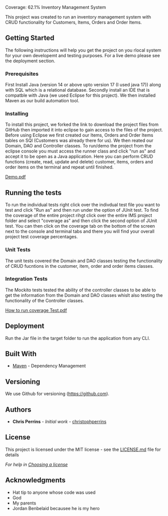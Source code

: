 Coverage: 62.1%
Inventory Management System

This project was created to run an inventory management system with CRUD functionality for Customers, Items, Orders and Order Items.

## Getting Started

The following instructions will help you get the project on you rlocal system for your own developemt and testing purposes. For a live demo please see the deployment section.

### Prerequisites
First Install Java (version 14 or above upto version 17 (I used java 17)) along with SQL which is a relational database. Secondly install an IDE that is compatble with Java (we used Eclipse for this project). We then installed Maven as our build automation tool.

### Installing

To install this project, we forked the link to download the project files from GitHub then imported it into eclipse to gain access to the files of the project. Before using Eclipse we first created our Items, Orders and Order Items tables on SQl (Customers was already there for us). We then reated our Domain, DAO and Controller classes. To run/demo the project from the eclipse console you must access the runner class and click "run as" and accept it to be open as a Java application. Here you can perform CRUD functions (create, read, update and delete) customer, items, orders and order items on the terminal and repeat until finished.


[Demo.pdf](https://github.com/saifhussain98/IMS-22EnableMay2/files/8886716/Demo.pdf)


## Running the tests

To run the individual tests right click over the indivdual test file you want to test and click "Run as" and then run under the option of JUnit test. To find the coverage of the entire project rihgt click over the entire IMS project folder and select "coverage as" and then click the second option of JUnit test. You can then click on the coverage tab on the bottom of the screen next to the console and terminal tabs and there you will find your overall project test coverage percentages.

### Unit Tests 

The unit tests covered the Domain and DAO classes testing the functionality of CRUD fucntions in the customer, item, order and order items classes.

### Integration Tests 

The Mockito tests tested the ability of the controller classes to be able to get the information from the Domain and DAO classes whislt also testing the functionality of the Controller classes.

[How to run coverage Test.pdf](https://github.com/saifhussain98/IMS-22EnableMay2/files/8886792/How.to.run.coverage.Test.pdf)


## Deployment

Run the Jar file in the target folder to run the application from any CLI.

## Built With

* [Maven](https://maven.apache.org/) - Dependency Management

## Versioning

We use Github for versioning (https://github.com). 

## Authors

* **Chris Perrins** - *Initial work* - [christophperrins](https://github.com/christophperrins)

## License

This project is licensed under the MIT license - see the [LICENSE.md](LICENSE.md) file for details 

*For help in [Choosing a license](https://choosealicense.com/)*

## Acknowledgments

* Hat tip to anyone whose code was used
* God
* My parents
* Jordan Benbelaid becausee he is my hero
